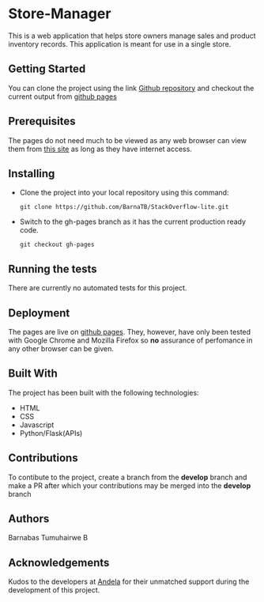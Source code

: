 # Store-Manager
This is a web application that helps store owners manage sales and product inventory records. This application is meant for use in a single store.

## Getting Started

You can clone the project using the link [Github repository](https://github.com/BarnaTB/Store-Manager.git) and checkout the current output from [github pages](https://barnatb.github.io/Store-Manager/)

## Prerequisites

The pages do not need much to be viewed as any web browser can view them from [this site](https://barnatb.github.io/Store-Manager/) as long as they have internet access.

## Installing

* Clone the project into your local repository using this command:

    `git clone https://github.com/BarnaTB/StackOverflow-lite.git`

* Switch to the gh-pages branch as it has the current production ready code.

    `git checkout gh-pages`

## Running the tests

There are currently no automated tests for this project.

## Deployment

The pages are live on [github pages](https://barnatb.github.io/Store-Manager/). They, however, have only been tested with Google Chrome and Mozilla Firefox so __no__ assurance of perfomance in any other browser can be given.

## Built With

The project has been built with the following technologies:

  * HTML
  * CSS
  * Javascript
  * Python/Flask(APIs)

## Contributions

To contibute to the project, create a branch from the **develop** branch and make a PR after which your contributions may be merged into the **develop** branch

## Authors

Barnabas Tumuhairwe B

## Acknowledgements

Kudos to the developers at [Andela](https://andela.com) for their unmatched support during the development of this project.
